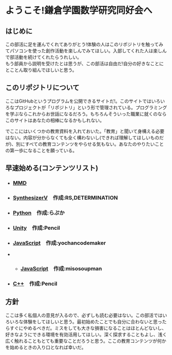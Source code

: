 # ようこそ!鎌倉学園数学研究同好会へ
## はじめに
この部活に足を運んでくれてありがとう!体験の人はこのリポジトリを触ってみてパソコンを使った創作活動を楽しんでみてほしい。入部してくれた人は楽しんで部活動を続けてくれたらうれしい。  
もう部員から説明を受けたとは思うが、この部活は自由だ!自分の好きなことにとことん取り組んでほしいと思う。  


## このリポジトリについて
ここはGitHubというプログラムを公開できるサイトだ!。このサイトではいろいろなプロジェクトが「リポジトリ」という形で管理されている。プログラミングを学ぶならこれからお世話になるだろう。もちろんそういった職業に就くのならこのサイトはあなたの相棒になるかもしれない。  

でここにはいくつかの教育資料を入れておいた。「教育」と聞いて身構える必要はない。内容が分からなくても全く構わないし(できれば理解してほしいものだが)、別にすべての教育コンテンツをやらせる気もない。あなたのやりたいことの第一歩になることを願っている。

## 早速始める(コンテンツリスト)
- ### [MMD](https://github.com/kg-suken/WelcomeKit/tree/main/MMD)  
- ### [SynthesizerV](https://github.com/kg-suken/WelcomeKit/tree/main/SynthesizerV)　作成:RS,DETERMINATION
- ### [Python](https://github.com/kg-suken/WelcomeKit/tree/main/Python)　作成:らぷか
- ### [Unity](https://github.com/kg-suken/WelcomeKit/tree/main/Unity)　作成:Pencil
- ### [JavaScript](https://github.com/kg-suken/WelcomeKit/tree/main/javascript)　作成:yochancodemaker
- - ### [JavaScript](https://github.com/kg-suken/WelcomeKit/tree/main/javascript/javascriptProblems)　作成:misosoupman
- ### [C++](https://github.com/kg-suken/WelcomeKit/tree/main/cpp)　作成:Pencil

## 方針
ここは多く私個人の意見が入るので、必ずしも読む必要はない。この部活ではいろいろな体験をしてほしいと思う。最初始めたことでも自分に合わないと思ったらすぐにやめるべきだ。ミスをしても大きな損害になることはほとんどないし、好きなようにできる環境を有効活用してほしい。深く探求することもよし、浅く広く触れることもとても重要なことだろうと思う。ここの教育コンテンツが何かを始めるときの入り口となれば幸いだ。
